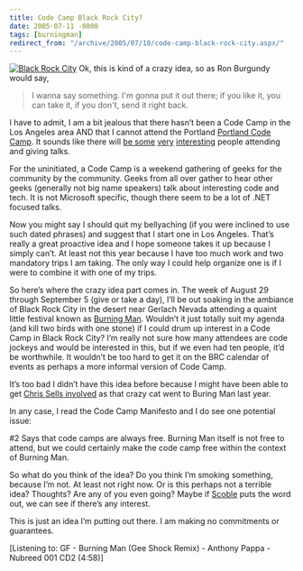 ```yaml
---
title: Code Camp Black Rock City?
date: 2005-07-11 -0800
tags: [burningman]
redirect_from: "/archive/2005/07/10/code-camp-black-rock-city.aspx/"
---
```


[![Black Rock
City](https://haacked.com/images/BlackRockCity.jpg)](http://www.sidecanyon.com/features/deserts10.htm)
Ok, this is kind of a crazy idea, so as Ron Burgundy would say,

> I wanna say something. I'm gonna put it out there; if you like it, you
> can take it, if you don't, send it right back.

I have to admit, I am a bit jealous that there hasn’t been a Code Camp
in the Los Angeles area AND that I cannot attend the Portland [Portland
Code Camp](http://pacwest.ms/codecamp/pdx/1/). It sounds like there will
[be some](http://neopoleon.com/blog/posts/15103.aspx)
[very](http://www.lazycoder.com/weblog/archives/2005/07/11/forensic-development/)
[interesting](http://www.sellsbrothers.com/news/showTopic.aspx?ixTopic=1815)
people attending and giving talks.

For the uninitiated, a Code Camp is a weekend gathering of geeks for the
community by the community. Geeks from all over gather to hear other
geeks (generally not big name speakers) talk about interesting code and
tech. It is not Microsoft specific, though there seem to be a lot of
.NET focused talks.

Now you might say I should quit my bellyaching (if you were inclined to
use such dated phrases) and suggest that I start one in Los Angeles.
That’s really a great proactive idea and I hope someone takes it up
because I simply can’t. At least not this year because I have too much
work and two mandatory trips I am taking. The only way I could help
organize one is if I were to combine it with one of my trips.

So here’s where the crazy idea part comes in. The week of August 29
through September 5 (give or take a day), I’ll be out soaking in the
ambiance of Black Rock City in the desert near Gerlach Nevada attending
a quaint little festival known as [Burning Man](http://burningman.com/).
Wouldn’t it just totally suit my agenda (and kill two birds with one
stone) if I could drum up interest in a Code Camp in Black Rock City?
I’m really not sure how many attendees are code jockeys and would be
interested in this, but if we even had ten people, it’d be worthwhile.
It wouldn’t be too hard to get it on the BRC calendar of events as
perhaps a more informal version of Code Camp.

It’s too bad I didn’t have this idea before because I might have been
able to get [Chris Sells
involved](http://www.sellsbrothers.com/spout/#Freeing_My_Mind) as that
crazy cat went to Buring Man last year.

In any case, I read the Code Camp Manifesto and I do see one potential
issue:

\#2 Says that code camps are always free. Burning Man itself is not free
to attend, but we could certainly make the code camp free within the
context of Burning Man.

So what do you think of the idea? Do you think I’m smoking something,
because I’m not. At least not right now. Or is this perhaps not a
terrible idea? Thoughts? Are any of you even going? Maybe if
[Scoble](http://radio.weblogs.com/0001011/) puts the word out, we can
see if there’s any interest.

This is just an idea I’m putting out there. I am making no commitments
or guarantees.

[Listening to: GF - Burning Man (Gee Shock Remix) - Anthony Pappa -
Nubreed 001 CD2 (4:58)]

